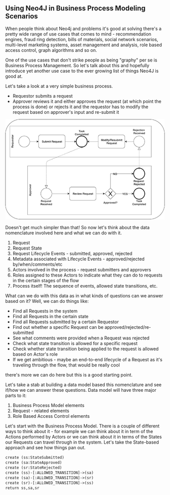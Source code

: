 ## Using Neo4J in Business Process Modeling Scenarios

When people think about Neo4j and problems it's good at solving there's a pretty wide range of use cases that comes to mind - recommendation engines, fraud ring detection, bills of materials, social network scenarios, multi-level marketing systems, asset management and analysis, role based access control, graph algorithms and so on.

One of the use cases that don't strike people as being "graphy" per se is Business Process Management. So let's talk about this and hopefully introduce yet another use case to the ever growing list of things Neo4J is good at.

Let's take a look at a very simple business process.
+ Requestor submits a request
+ Approver reviews it and either approves the request (at which point the process is done) or rejects it and the requestor has to modify the request based on approver's input and re-submit it


![alt text](https://github.com/rossgabay/neo_bpm_blog/blob/master/bpm_sample_resized.png)

Doesn't get much simpler than that! 
So now let's think about the data nomenclature involved here and what we can do with it.

1. Request
2. Request State
3. Request Lifecycle Events - submitted, approved, rejected
4. Metadata associated with Lifecycle Events - approved/rejected by/when/comments/etc
5. Actors involved in the process - request submitters and approvers
6. Roles assigned to these Actors to indicate what they can do to requests in the certain stages of the flow
7. Process itself! The sequence of events, allowed state transitions, etc.


What can we do with this data as in what kinds of questions can we answer based on it?
Well, we can do things like:

+ Find all Requests in the system
+ Find all Requests in the certain state
+ Find all Requests submitted by a certain Requestor
+ Find out whether a specific Request can be approved/rejected/re-submitted
+ See what comments were provided when a Request was rejected
+ Check what state transition is allowed for a specific request 
+ Check whether state transition being applied to the request is allowed based on Actor's role
+ If we get ambitious - maybe an end-to-end lifecycle of a Request as it's traveling through the flow, that would be really cool

there's more we can do here but this is a good starting point.

Let's take a stab at building a data model based this nomenclature and see if/how we can answer these questions.
Data model will have three major parts to it:
1. Business Process Model elements
2. Request - related elements
3. Role Based Access Control elements

Let's start with the Business Process Model. There is a couple of different ways to think about it - for example we can think about it in term of the Actions performed by Actors or we can think about it in terms of the States our Requests can travel through in the system. Let's take the State-based approach and see how things pan out.

```
create (ss:StateSubmitted)
create (sa:StateApproved)
create (sr:StateRejected)
create (ss)-[:ALLOWED_TRANSITION]->(sa)
create (sa)-[:ALLOWED_TRANSITION]->(sr)
create (sr)-[:ALLOWED_TRANSITION]->(ss)
return ss,sa,sr
```







